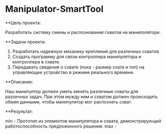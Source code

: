 # Manipulator-SmartTool
**Цель проекта:

Разработать систему смены и распознования схватов на маниполяторе.

**Задачи проекта:

1. Разработать надежную механику крепления для различных схватов  
2. Создать программу для связи контроллера манипулятора и контроллера в схвате.
3. Передавать сведения о схвате (пока - размер схата и тип) на управляющее устройство в режиме реального времени.

**Описание:

Наш манипултор должен уметь менять различные схваты для различных задач. При этом мужду ним и схватом должен происходить обмен данными,
чтобы манипулятор мог распознать схват.

**Результат:

min - Прототип из элементов манипулятора и схвата, демонстрирующий работоспособность предложенного решения.
max - 
